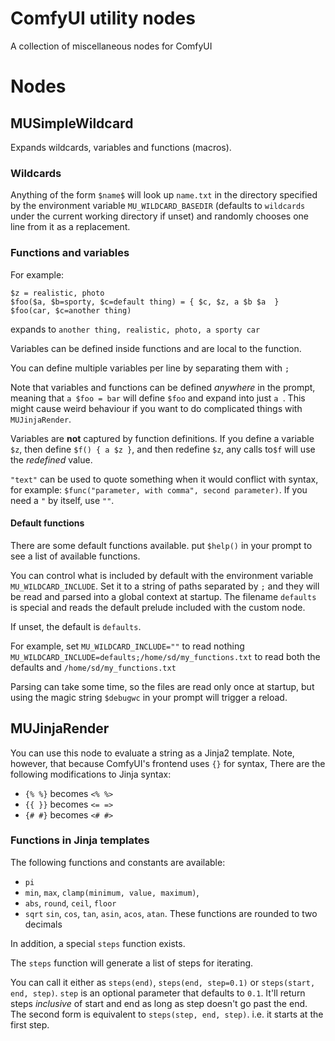 # ComfyUI utility nodes

A collection of miscellaneous nodes for ComfyUI

# Nodes

## MUSimpleWildcard

Expands wildcards, variables and functions (macros).

### Wildcards

Anything of the form `$name$` will look up `name.txt` in the directory specified by the environment variable `MU_WILDCARD_BASEDIR` (defaults to `wildcards` under the current working directory if unset) and randomly chooses one line from it as a replacement.

### Functions and variables
For example:
```
$z = realistic, photo
$foo($a, $b=sporty, $c=default thing) = { $c, $z, a $b $a  }
$foo(car, $c=another thing)
```

expands to `another thing, realistic, photo, a sporty car`

Variables can be defined inside functions and are local to the function.

You can define multiple variables per line by separating them with `;`

Note that variables and functions can be defined *anywhere* in the prompt, meaning that `a $foo = bar` will define `$foo` and expand into just `a `. This might cause weird behaviour if you want to do complicated things with `MUJinjaRender`.

Variables are **not** captured by function definitions. If you define a variable `$z`, then define `$f() { a $z }`, and then redefine `$z`, any calls to`$f` will use the *redefined* value.

`"text"` can be used to quote something when it would conflict with syntax, for example: `$func("parameter, with comma", second parameter)`. If you need a `"` by itself, use `""`.

#### Default functions
There are some default functions available. put `$help()` in your prompt to see a list of available functions.

You can control what is included by default with the environment variable `MU_WILDCARD_INCLUDE`. Set it to a string of paths separated by `;` and they will be read and parsed into a global context at startup. The filename `defaults` is special and reads the default prelude included with the custom node.

If unset, the default is `defaults`.

For example, set
`MU_WILDCARD_INCLUDE=""` to read nothing
`MU_WILDCARD_INCLUDE=defaults;/home/sd/my_functions.txt` to read both the defaults and `/home/sd/my_functions.txt`

Parsing can take some time, so the files are read only once at startup, but using the magic string `$debugwc` in your prompt will trigger a reload.

## MUJinjaRender
You can use this node to evaluate a string as a Jinja2 template. Note, however, that because ComfyUI's frontend uses `{}` for syntax, There are the following modifications to Jinja syntax:

- `{% %}` becomes `<% %>`
- `{{ }}` becomes `<= =>`
- `{# #}` becomes `<# #>`

### Functions in Jinja templates

The following functions and constants are available:

- `pi`
- `min`, `max`, `clamp(minimum, value, maximum)`,
- `abs`, `round`, `ceil`, `floor`
- `sqrt` `sin`, `cos`, `tan`, `asin`, `acos`, `atan`. These functions are rounded to two decimals


In addition, a special `steps` function exists.

The `steps` function will generate a list of steps for iterating. 

You can call it either as `steps(end)`, `steps(end, step=0.1)` or `steps(start, end, step)`. `step` is an optional parameter that defaults to `0.1`. It'll return steps *inclusive* of start and end as long as step doesn't go past the end. 
The second form is equivalent to `steps(step, end, step)`. i.e. it starts at the first step.
